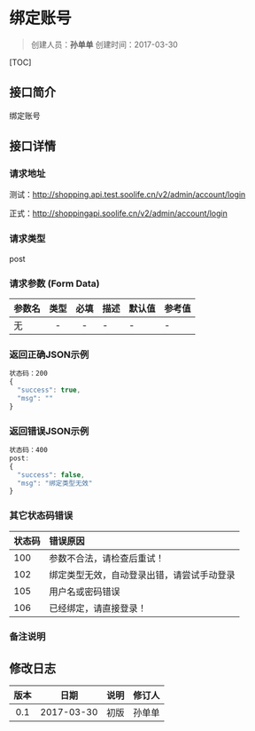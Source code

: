 # 绑定账号
>创建人员：**孙单单**
>创建时间：2017-03-30

[TOC]

## 接口简介
绑定账号

## 接口详情

### 请求地址
测试：http://shopping.api.test.soolife.cn/v2/admin/account/login

正式：http://shoppingapi.soolife.cn/v2/admin/account/login

### 请求类型
post

### 请求参数 (Form Data)
| 参数名  |  类型  |  必填  | 描述   | 默认值  | 参考值  |
| ---- | :--: | :--: | ---- | ---- | ---- |
| 无    |  -   |  -   | -    | -    | -    |

### 返回正确JSON示例
```javascript
状态码：200
{
  "success": true,
  "msg": ""
}
```
### 返回错误JSON示例
```javascript
状态码：400
post:
{
  "success": false,
  "msg": "绑定类型无效"
}
```

### 其它状态码错误
| 状态码  | 错误原因                  |
| :--- | :-------------------- |
| 100  | 参数不合法，请检查后重试！         |
| 102  | 绑定类型无效，自动登录出错，请尝试手动登录 |
| 105  | 用户名或密码错误              |
| 106  | 已经绑定，请直接登录！           |

### 备注说明


## 修改日志
|  版本  |     日期     | 说明   | 修订人  |
| :--: | :--------: | :--- | :--- |
| 0.1  | 2017-03-30 | 初版   | 孙单单  |

